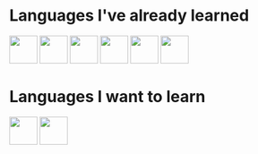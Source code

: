 # Languages I've already learned

<img src="http://167.86.120.207/img/Java.png" height=50px width=50px>
<img src="http://167.86.120.207/img/Kotlin.png" height=50px width=50px>
<img src="http://167.86.120.207/img/Scala.png" height=50px width=50px>
<img src="http://167.86.120.207/img/Csharp.png" height=50px width=50px>
<img src="http://167.86.120.207/img/GoLang.png" height=50px width=50px>
<img src="http://167.86.120.207/img/SQL.png" height=50px width=50px>

# Languages I want to learn

<img src="http://167.86.120.207/img/cpp.png" height=50px width=50px>
<img src="http://167.86.120.207/img/C.png" height=50px width=50px>